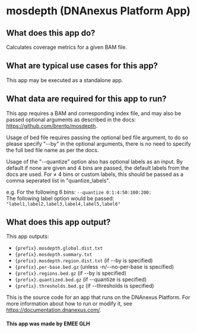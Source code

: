 <!-- dx-header -->
# mosdepth (DNAnexus Platform App)

## What does this app do?
Calculates coverage metrics for a given BAM file.

## What are typical use cases for this app?
This app may be executed as a standalone app.

## What data are required for this app to run?
This app requires a BAM and corresponding index file, and may also be passed optional arguments as described in the docs: https://github.com/brentp/mosdepth.

Usage of bed file requires passing the optional bed file argument, to do so please specify "--by" in the optional arguments, there is no need to specify the full bed file name as per the docs.

Usage of the "--quantize" option also has optional labels as an input. By default if none are given and 4 bins are passed, the default labels from the docs are used. For &ne; 4 bins or custom labels, this should be passed as a comma seperated list in "quantize_labels".

e.g. For the following 6 bins: 
    `--quantize 0:1:4:50:100:200:` <br/>
    The following label option would be passed: 
    `"label1,label2,label3,label4,label5,label6"`

## What does this app output?
This app outputs:
- `{prefix}.mosdepth.global.dist.txt`
- `{prefix}.mosdepth.summary.txt`
- `{prefix}.mosdepth.region.dist.txt` (if --by is specified)
- `{prefix}.per-base.bed.gz` (unless -n/--no-per-base is specified)
- `{prefix}.regions.bed.gz` (if --by is specified)
- `{prefix}.quantized.bed.gz` (if --quantize is specified)
- `{prefix}.thresholds.bed.gz` (if --thresholds is specified)

This is the source code for an app that runs on the DNAnexus Platform.
For more information about how to run or modify it, see
https://documentation.dnanexus.com/.

#### This app was made by EMEE GLH